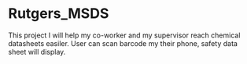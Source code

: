 # Rutgers_MSDS

This project I will help my co-worker and my supervisor reach chemical datasheets easiler.
User can scan barcode my their phone, safety data sheet will display.
